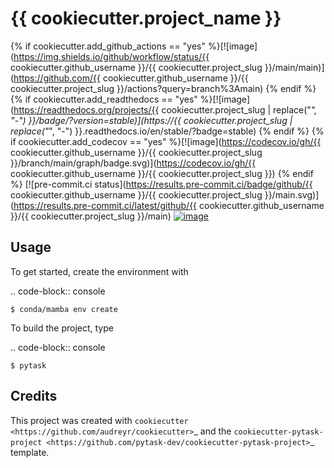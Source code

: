 # {{ cookiecutter.project_name }}

{% if cookiecutter.add_github_actions == "yes" %}[![image](https://img.shields.io/github/workflow/status/{{ cookiecutter.github_username }}/{{ cookiecutter.project_slug }}/main/main)](https://github.com/{{ cookiecutter.github_username }}/{{ cookiecutter.project_slug }}/actions?query=branch%3Amain)
{% endif %}
{% if cookiecutter.add_readthedocs == "yes" %}[![image](https://readthedocs.org/projects/{{ cookiecutter.project_slug | replace("_", "-") }}/badge/?version=stable)](https://{{ cookiecutter.project_slug | replace("_", "-") }}.readthedocs.io/en/stable/?badge=stable)
{% endif %}
{% if cookiecutter.add_codecov == "yes" %}[![image](https://codecov.io/gh/{{ cookiecutter.github_username }}/{{ cookiecutter.project_slug }}/branch/main/graph/badge.svg)](https://codecov.io/gh/{{ cookiecutter.github_username }}/{{ cookiecutter.project_slug }})
{% endif %}
[![pre-commit.ci status](https://results.pre-commit.ci/badge/github/{{ cookiecutter.github_username }}/{{ cookiecutter.project_slug }}/main.svg)](https://results.pre-commit.ci/latest/github/{{ cookiecutter.github_username }}/{{ cookiecutter.project_slug }}/main)
[![image](https://img.shields.io/badge/code%20style-black-000000.svg)](https://github.com/psf/black)

Usage
-----

To get started, create the environment with

.. code-block:: console

    $ conda/mamba env create

To build the project, type

.. code-block:: console

    $ pytask


Credits
-------

This project was created with `cookiecutter <https://github.com/audreyr/cookiecutter>`_
and the `cookiecutter-pytask-project
<https://github.com/pytask-dev/cookiecutter-pytask-project>`_ template.
